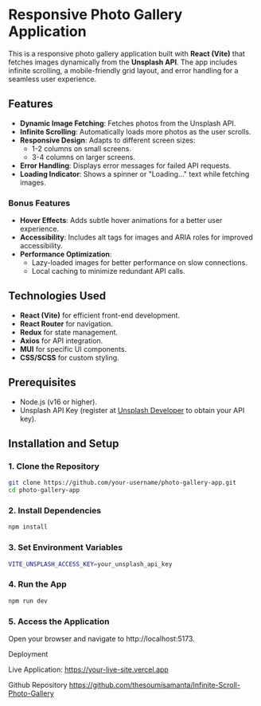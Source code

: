 # Responsive Photo Gallery Application

This is a responsive photo gallery application built with **React (Vite)** that fetches images dynamically from the **Unsplash API**. The app includes infinite scrolling, a mobile-friendly grid layout, and error handling for a seamless user experience.  

## Features

- **Dynamic Image Fetching**: Fetches photos from the Unsplash API.  
- **Infinite Scrolling**: Automatically loads more photos as the user scrolls.  
- **Responsive Design**: Adapts to different screen sizes:  
  - 1-2 columns on small screens.  
  - 3-4 columns on larger screens.  
- **Error Handling**: Displays error messages for failed API requests.  
- **Loading Indicator**: Shows a spinner or "Loading..." text while fetching images. 

### Bonus Features 

- **Hover Effects**: Adds subtle hover animations for a better user experience.  
- **Accessibility**: Includes alt tags for images and ARIA roles for improved accessibility.  
- **Performance Optimization**:  
  - Lazy-loaded images for better performance on slow connections.  
  - Local caching to minimize redundant API calls. 



## Technologies Used  
- **React (Vite)** for efficient front-end development.  
- **React Router** for navigation.  
- **Redux** for state management.  
- **Axios** for API integration.  
- **MUI** for specific UI components.  
- **CSS/SCSS** for custom styling. 


## Prerequisites  
- Node.js (v16 or higher).  
- Unsplash API Key (register at [Unsplash Developer](https://unsplash.com/developers) to obtain your API key).  


## Installation and Setup  

### 1. Clone the Repository  
```bash  
git clone https://github.com/your-username/photo-gallery-app.git  
cd photo-gallery-app  
```

### 2. Install Dependencies
```bash
npm install 
``` 

### 3. Set Environment Variables
```bash
VITE_UNSPLASH_ACCESS_KEY=your_unsplash_api_key
``` 

### 4. Run the App
```bash
npm run dev  
```

### 5. Access the Application
Open your browser and navigate to http://localhost:5173.


Deployment


Live Application: https://your-live-site.vercel.app


Github Repository
https://github.com/thesoumisamanta/Infinite-Scroll-Photo-Gallery

